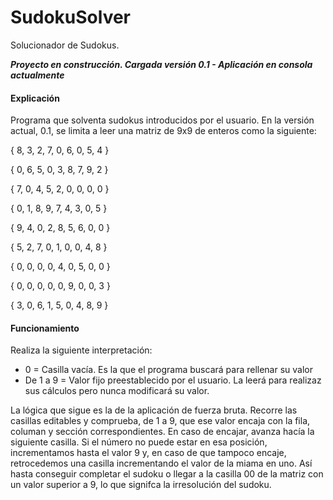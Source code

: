 # SudokuSolver
Solucionador de Sudokus.

__*Proyecto en construcción. Cargada versión 0.1 - Aplicación en consola actualmente*__

#### Explicación
Programa que solventa sudokus introducidos por el usuario.
En la versión actual, 0.1, se limita a leer una matriz de 9x9 de enteros como la siguiente:

{ 8, 3, 2, 7, 0, 6, 0, 5, 4 }

{ 0, 6, 5, 0, 3, 8, 7, 9, 2 }

{ 7, 0, 4, 5, 2, 0, 0, 0, 0 }

{ 0, 1, 8, 9, 7, 4, 3, 0, 5 }

{ 9, 4, 0, 2, 8, 5, 6, 0, 0 }

{ 5, 2, 7, 0, 1, 0, 0, 4, 8 }

{ 0, 0, 0, 0, 4, 0, 5, 0, 0 }

{ 0, 0, 0, 0, 0, 9, 0, 0, 3 }

{ 3, 0, 6, 1, 5, 0, 4, 8, 9 }

#### Funcionamiento
Realiza la siguiente interpretación:
- 0 = Casilla vacía. Es la que el programa buscará para rellenar su valor
- De 1 a 9 = Valor fijo preestablecido por el usuario. La leerá para realizaz sus cálculos pero nunca modificará su valor.

La lógica que sigue es la de la aplicación de fuerza bruta. Recorre las casillas editables y comprueba, de 1 a 9, que ese valor encaja con la fila, columan y sección correspondientes. En caso de encajar, avanza hacía la siguiente casilla.
Si el número no puede estar en esa posición, incrementamos hasta el valor 9 y, en caso de que tampoco encaje, retrocedemos una casilla incrementando el valor de la miama en uno. Así hasta conseguir completar el sudoku o llegar a la casilla 00 de la matriz con un valor superior a 9, lo que signifca la irresolución del sudoku.
